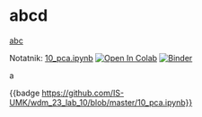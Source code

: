 # abcd

[abc](a.txt)


Notatnik: [10_pca.ipynb](10_pca.ipynb)
[![Open In Colab](https://colab.research.google.com/assets/colab-badge.svg)](https://colab.research.google.com/github/IS-UMK/wdm_23_lab_10/blob/master/10_pca.ipynb) [![Binder](https://mybinder.org/badge_logo.svg)](https://mybinder.org/v2/gh/IS-UMK/wdm_23_lab_10/master?filepath=10_pca.ipynb)


a

{{badge https://github.com/IS-UMK/wdm_23_lab_10/blob/master/10_pca.ipynb}}
